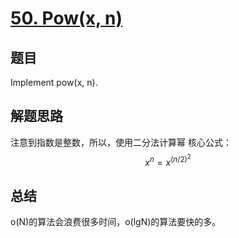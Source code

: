 # [50. Pow(x, n)](https://leetcode.com/problems/powx-n/)

## 题目

Implement pow(x, n).

## 解题思路

注意到指数是整数，所以，使用二分法计算幂
核心公式：
$$
x^n = x^{(n/2)^2}
$$

## 总结

o(N)的算法会浪费很多时间，o(lgN)的算法要快的多。
